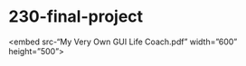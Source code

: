 # 230-final-project
 <embed src-“My Very Own GUI Life Coach.pdf” width=”600” height=”500”> </embed>
      
